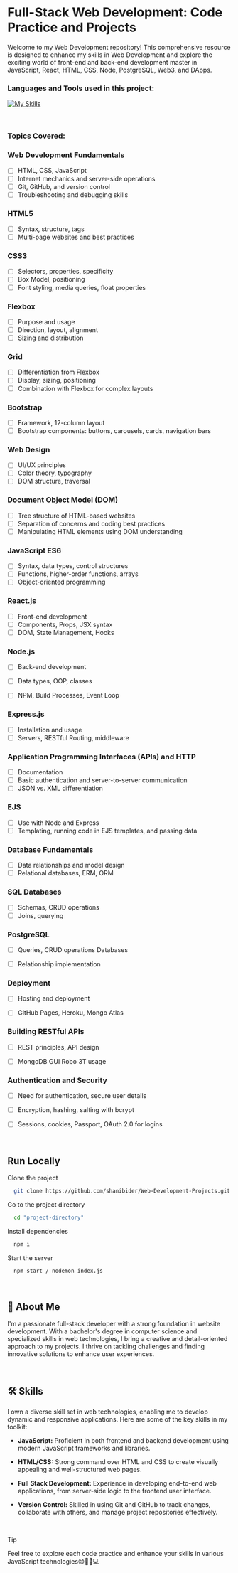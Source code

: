 # Full-Stack Web Development: Code Practice and Projects

Welcome to my Web Development repository! This comprehensive resource is designed to enhance my skills in Web Development and explore the exciting world of front-end and back-end development master in JavaScript, React, HTML, CSS, Node, PostgreSQL, Web3, and DApps.

<h3 align="left">Languages and Tools used in this project:</h3>

[![My Skills](https://skillicons.dev/icons?i=js,react,html,css,bootstrap,nodejs,jquery,heroku,mongodb,mysql,postman)](https://skillicons.dev)

<br>

### Topics Covered:

### Web Development Fundamentals
- [ ] HTML, CSS, JavaScript
- [ ] Internet mechanics and server-side operations
- [ ] Git, GitHub, and version control
- [ ] Troubleshooting and debugging skills

### HTML5
- [ ] Syntax, structure, tags
- [ ] Multi-page websites and best practices

### CSS3
- [ ] Selectors, properties, specificity
- [ ] Box Model, positioning
- [ ] Font styling, media queries, float properties

### Flexbox
- [ ] Purpose and usage
- [ ] Direction, layout, alignment
- [ ] Sizing and distribution

### Grid
- [ ] Differentiation from Flexbox
- [ ] Display, sizing, positioning
- [ ] Combination with Flexbox for complex layouts

### Bootstrap
- [ ] Framework, 12-column layout
- [ ] Bootstrap components: buttons, carousels, cards, navigation bars

### Web Design
- [ ] UI/UX principles
- [ ] Color theory, typography
- [ ] DOM structure, traversal

### Document Object Model (DOM)
- [ ] Tree structure of HTML-based websites
- [ ] Separation of concerns and coding best practices
- [ ] Manipulating HTML elements using DOM understanding

### JavaScript ES6
- [ ] Syntax, data types, control structures
- [ ] Functions, higher-order functions, arrays
- [ ] Object-oriented programming

### React.js
- [ ] Front-end development
- [ ] Components, Props, JSX syntax
- [ ] DOM, State Management, Hooks

### Node.js
- [ ] Back-end development
- [ ] Data types, OOP, classes
- [ ] NPM, Build Processes, Event Loop


### Express.js
- [ ] Installation and usage
- [ ] Servers, RESTful Routing, middleware

### Application Programming Interfaces (APIs) and HTTP
- [ ] Documentation
- [ ] Basic authentication and server-to-server communication
- [ ] JSON vs. XML differentiation

### EJS
- [ ] Use with Node and Express
- [ ] Templating, running code in EJS templates, and passing data

### Database Fundamentals
- [ ] Data relationships and model design
- [ ] Relational databases, ERM, ORM

### SQL Databases
- [ ] Schemas, CRUD operations
- [ ] Joins, querying

### PostgreSQL 
- [ ] Queries, CRUD operations Databases
- [ ] Relationship implementation


### Deployment
- [ ] Hosting and deployment
- [ ] GitHub Pages, Heroku, Mongo Atlas


### Building RESTful APIs
- [ ] REST principles, API design
- [ ] MongoDB GUI Robo 3T usage


### Authentication and Security
- [ ] Need for authentication, secure user details
- [ ] Encryption, hashing, salting with bcrypt
- [ ] Sessions, cookies, Passport, OAuth 2.0 for logins


<br>

## Run Locally

Clone the project

```bash
  git clone https://github.com/shanibider/Web-Development-Projects.git
```

Go to the project directory

```bash
  cd "project-directory"
```

Install dependencies

```bash
  npm i
```

Start the server

```bash
  npm start / nodemon index.js
```

<br>

## 🚀 About Me
I'm a passionate full-stack developer with a strong foundation in website development. With a bachelor's degree in computer science and specialized skills in web technologies, I bring a creative and detail-oriented approach to my projects. I thrive on tackling challenges and finding innovative solutions to enhance user experiences.

<br>

## 🛠 Skills
I own a diverse skill set in web technologies, enabling me to develop dynamic and responsive applications. Here are some of the key skills in my toolkit:

- **JavaScript:** Proficient in both frontend and backend development using modern JavaScript frameworks and libraries.
  
- **HTML/CSS:** Strong command over HTML and CSS to create visually appealing and well-structured web pages.

- **Full Stack Development:** Experience in developing end-to-end web applications, from server-side logic to the frontend user interface.

- **Version Control:** Skilled in using Git and GitHub to track changes, collaborate with others, and manage project repositories effectively.

<br>

> [!TIP]
> Feel free to explore each code practice and enhance your skills in various JavaScript technologies😊👩‍💻💻
